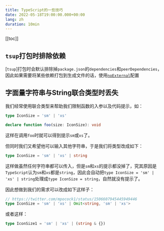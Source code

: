 ```yaml
---
title: TypeScript的一些技巧
date: 2022-05-18T19:00:00.000+00:00
lang: zh
duration: 10min
---
```


[[toc]]

## `tsup`打包时排除依赖

[`tsup`]打包时会默认排除掉`package.json`的`dependencies`和`peerDependencies`，因此如果需要将某些依赖打包到生成文件的话，使用[`noExternal`](https://tsup.egoist.dev/#excluding-all-packages)配置

## 字面量字符串与String联合类型时丢失

我们经常使用联合类型来帮助我们限制函数的入参以及代码提示，如：

```ts
type IconSize = 'sm' | 'xs'

declare function foo(size: IconSize): void
```

这样在调用`foo`时就可以得到提示`sm`或`xs`了。

但同时我们又希望他可以输入其他字符串，于是我们将类型改成如下：

```ts
type IconSize = 'sm' | 'xs' | string
```

这样做虽然任何字符串都可以传入，但是`sm`和`xs`的提示都没掉了，究其原因是`TypeScript`认为`sm`和`xs`都是`string`，因此会自动把`type IconSize = 'sm' | 'xs' | string`处理成`type IconSize = string`，自然就没有提示了。

因此想做到我们的需求可以改成如下这样子：

```ts
// https://twitter.com/mpocock1/status/1506607945445949446
type IconSize = 'sm' | 'xs' | Omit<string, 'sm' | 'xs'>
```

或者这样：

```ts
type IconSize1 = 'sm' | 'xs' | (string & {})
```